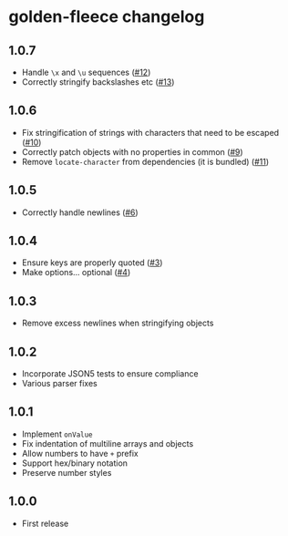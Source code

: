 # golden-fleece changelog

## 1.0.7

* Handle `\x` and `\u` sequences ([#12](https://github.com/Rich-Harris/golden-fleece/pull/12))
* Correctly stringify backslashes etc ([#13](https://github.com/Rich-Harris/golden-fleece/pull/13))

## 1.0.6

* Fix stringification of strings with characters that need to be escaped ([#10](https://github.com/Rich-Harris/golden-fleece/pull/10))
* Correctly patch objects with no properties in common ([#9](https://github.com/Rich-Harris/golden-fleece/pull/9))
* Remove `locate-character` from dependencies (it is bundled) ([#11](https://github.com/Rich-Harris/golden-fleece/pull/11))

## 1.0.5

* Correctly handle newlines ([#6](https://github.com/Rich-Harris/golden-fleece/issues/6))

## 1.0.4

* Ensure keys are properly quoted ([#3](https://github.com/Rich-Harris/golden-fleece/pull/3))
* Make options... optional ([#4](https://github.com/Rich-Harris/golden-fleece/pull/4))

## 1.0.3

* Remove excess newlines when stringifying objects

## 1.0.2

* Incorporate JSON5 tests to ensure compliance
* Various parser fixes

## 1.0.1

* Implement `onValue`
* Fix indentation of multiline arrays and objects
* Allow numbers to have `+` prefix
* Support hex/binary notation
* Preserve number styles

## 1.0.0

* First release